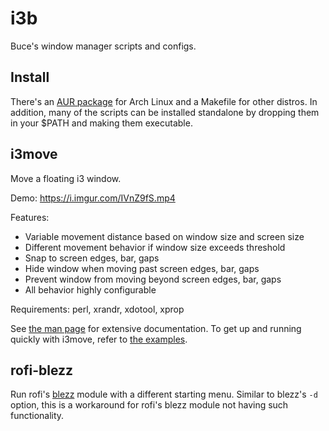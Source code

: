 
# i3b

Buce's window manager scripts and configs.

## Install

There's an [AUR package](https://aur.archlinux.org/packages/i3b) for Arch Linux
and a Makefile for other distros.
In addition, many of the scripts can be installed standalone
by dropping them in your $PATH and making them executable.

## i3move

Move a floating i3 window.

Demo: https://i.imgur.com/IVnZ9fS.mp4

Features:

* Variable movement distance based on window size and screen size
* Different movement behavior if window size exceeds threshold
* Snap to screen edges, bar, gaps
* Hide window when moving past screen edges, bar, gaps
* Prevent window from moving beyond screen edges, bar, gaps
* All behavior highly configurable

Requirements: perl, xrandr, xdotool, xprop

See [the man page](https://dmbuce.github.io/i3b/i3move.1.html)
for extensive documentation.
To get up and running quickly with i3move,
refer to [the examples](https://dmbuce.github.io/i3b/i3move.html#EXAMPLES).

## rofi-blezz

Run rofi's [blezz](https://github.com/davatorium/rofi-blezz) module
with a different starting menu.
Similar to blezz's `-d` option,
this is a workaround for rofi's blezz module not having such functionality.


